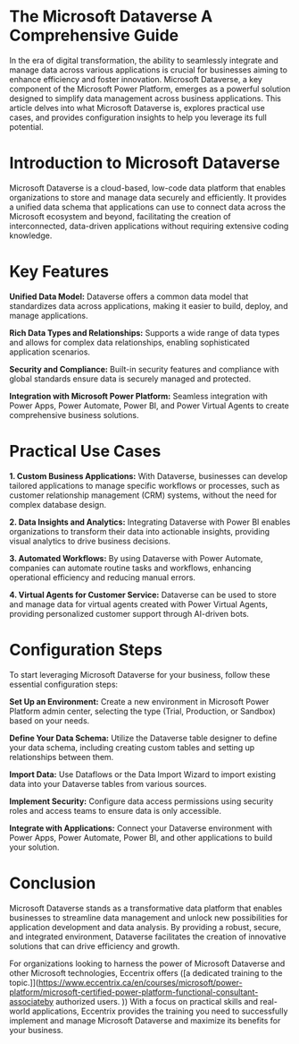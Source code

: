 # The Microsoft Dataverse A Comprehensive Guide
In the era of digital transformation, the ability to seamlessly integrate and manage data across various applications is crucial for businesses aiming to enhance efficiency and foster innovation. Microsoft Dataverse, a key component of the Microsoft Power Platform, emerges as a powerful solution designed to simplify data management across business applications. This article delves into what Microsoft Dataverse is, explores practical use cases, and provides configuration insights to help you leverage its full potential. 

# Introduction to Microsoft Dataverse 

Microsoft Dataverse is a cloud-based, low-code data platform that enables organizations to store and manage data securely and efficiently. It provides a unified data schema that applications can use to connect data across the Microsoft ecosystem and beyond, facilitating the creation of interconnected, data-driven applications without requiring extensive coding knowledge. 

# Key Features 

**Unified Data Model:** Dataverse offers a common data model that standardizes data across applications, making it easier to build, deploy, and manage applications. 

**Rich Data Types and Relationships:** Supports a wide range of data types and allows for complex data relationships, enabling sophisticated application scenarios. 

**Security and Compliance:** Built-in security features and compliance with global standards ensure data is securely managed and protected. 

**Integration with Microsoft Power Platform:** Seamless integration with Power Apps, Power Automate, Power BI, and Power Virtual Agents to create comprehensive business solutions. 

# Practical Use Cases 

**1. Custom Business Applications:** With Dataverse, businesses can develop tailored applications to manage specific workflows or processes, such as customer relationship management (CRM) systems, without the need for complex database design. 

**2. Data Insights and Analytics:** Integrating Dataverse with Power BI enables organizations to transform their data into actionable insights, providing visual analytics to drive business decisions. 

**3. Automated Workflows:** By using Dataverse with Power Automate, companies can automate routine tasks and workflows, enhancing operational efficiency and reducing manual errors. 

**4. Virtual Agents for Customer Service:** Dataverse can be used to store and manage data for virtual agents created with Power Virtual Agents, providing personalized customer support through AI-driven bots. 

# Configuration Steps 

To start leveraging Microsoft Dataverse for your business, follow these essential configuration steps: 

**Set Up an Environment:** Create a new environment in Microsoft Power Platform admin center, selecting the type (Trial, Production, or Sandbox) based on your needs. 

**Define Your Data Schema:** Utilize the Dataverse table designer to define your data schema, including creating custom tables and setting up relationships between them. 

**Import Data:** Use Dataflows or the Data Import Wizard to import existing data into your Dataverse tables from various sources. 

**Implement Security:** Configure data access permissions using security roles and access teams to ensure data is only accessible.

**Integrate with Applications:** Connect your Dataverse environment with Power Apps, Power Automate, Power BI, and other applications to build your solution. 

# Conclusion 

Microsoft Dataverse stands as a transformative data platform that enables businesses to streamline data management and unlock new possibilities for application development and data analysis. By providing a robust, secure, and integrated environment, Dataverse facilitates the creation of innovative solutions that can drive efficiency and growth. 

For organizations looking to harness the power of Microsoft Dataverse and other Microsoft technologies, Eccentrix offers ([a dedicated training to the topic.]](https://www.eccentrix.ca/en/courses/microsoft/power-platform/microsoft-certified-power-platform-functional-consultant-associateby authorized users. )) With a focus on practical skills and real-world applications, Eccentrix provides the training you need to successfully implement and manage Microsoft Dataverse and maximize its benefits for your business.
